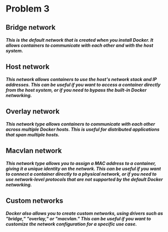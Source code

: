 # Problem 3
## Bridge network
##### This is the default network that is created when you install Docker. It allows containers to communicate with each other and with the host system.

## Host network
##### This network allows containers to use the host's network stack and IP addresses. This can be useful if you want to access a container directly from the host system, or if you need to bypass the built-in Docker networking.

## Overlay network
##### This network type allows containers to communicate with each other across multiple Docker hosts. This is useful for distributed applications that span multiple hosts.

## Macvlan network
##### This network type allows you to assign a MAC address to a container, giving it a unique identity on the network. This can be useful if you want to connect a container directly to a physical network, or if you need to use network-level protocols that are not supported by the default Docker networking.

## Custom networks
##### Docker also allows you to create custom networks, using drivers such as "bridge," "overlay," or "macvlan." This can be useful if you want to customize the network configuration for a specific use case.
